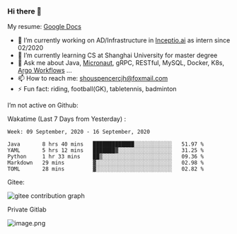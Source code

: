 ### Hi there 👋

My resume: [Google Docs](https://docs.google.com/document/d/1o7iQKDF-_HZUHg6cGiCSl6txrcuQ2tbQttHFFAUeRhc/edit?usp=sharing)

- 🔭 I’m currently working on AD/Infrastructure in [Inceptio.ai](https://www.inceptio.ai/) as intern since 02/2020
- 🌱 I’m currently learning CS at Shanghai University for master degree
- 💬 Ask me about Java, [Micronaut](http://micronaut.io/), gRPC, RESTful, MySQL, Docker, K8s, [Argo Workflows](https://argoproj.github.io/argo/) ...
- 📫 How to reach me: shouspencercjh@foxmail.com
- ⚡ Fun fact: riding, football(GK), tabletennis, badminton

I’m not active on Github:

Wakatime (Last 7 Days from Yesterday) :

<!--START_SECTION:waka-->
```text
Week: 09 September, 2020 - 16 September, 2020

Java       8 hrs 40 mins   █████████████░░░░░░░░░░░░   51.97 % 
YAML       5 hrs 12 mins   ███████▓░░░░░░░░░░░░░░░░░   31.25 % 
Python     1 hr 33 mins    ██▒░░░░░░░░░░░░░░░░░░░░░░   09.36 % 
Markdown   29 mins         ▓░░░░░░░░░░░░░░░░░░░░░░░░   02.98 % 
TOML       28 mins         ▓░░░░░░░░░░░░░░░░░░░░░░░░   02.82 % 
```
<!--END_SECTION:waka-->

Gitee:

![gitee contribution graph](https://i.loli.net/2020/08/04/gGf4lVtUxZ1nsae.png)

Private Gitlab

![image.png](https://i.loli.net/2020/08/28/iX5uhVyczxaG2Bn.png)
